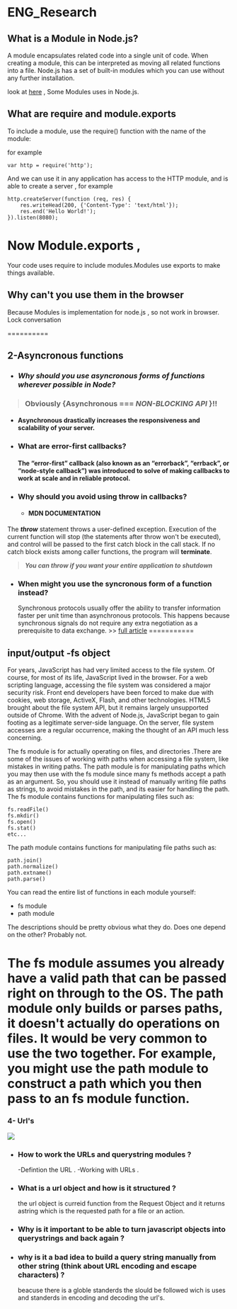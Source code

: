 # ENG_Research


  ## What is a Module in Node.js?

  A module encapsulates related code into a single unit of code. When creating a module, this can be interpreted as moving all related functions into a file.
  Node.js has a set of built-in modules which you can use without any further installation.


  look at  [here](https://www.w3schools.com/nodejs/ref_modules.asp) , Some Modules uses in Node.js.

  ## What are require and module.exports
  To include a module, use the require() function with the name of the module:

  for example
  ```
  var http = require('http');
  ```
  And we can use it in any application has  access to the HTTP module, and is able to create a server , for example
  ```
  http.createServer(function (req, res) {
      res.writeHead(200, {'Content-Type': 'text/html'});
      res.end('Hello World!');
  }).listen(8080);
  ```
  # Now Module.exports ,

  Your code uses require to include modules.Modules use exports to make things available.

  ## Why can't you use them in the browser
  Because Modules is implementation for node.js , so not work in browser.
 Lock conversation


==========
## 2-Asyncronous functions
* ### _Why should you use asyncronous forms of functions wherever possible in Node?_
> ### Obviously {Asynchronous === _**NON-BLOCKING API**_ }!!
* #### Asynchronous drastically increases the responsiveness and scalability of your server.


* ### What are error-first callbacks?

   #### The “error-first” callback (also known as an “errorback”, “errback”, or “node-style callback”) was introduced to solve of making callbacks to work at scale and in reliable protocol.





* ### Why should you avoid using throw in callbacks?

  * #### MDN DOCUMENTATION
The _**throw**_ statement throws a user-defined exception. Execution of the current function will stop (the statements after throw won't be executed), and control will be passed to the first catch block in the call stack. If no catch block exists among caller functions, the program will **terminate**.
>  _**You can throw if you want your entire application to shutdown**_

* ### When might you use the syncronous form of a function instead?
  Synchronous protocols usually offer the ability to transfer information faster per unit time than asynchronous protocols. This happens because synchronous signals do not require any extra negotiation as a prerequisite to data exchange. >> [full article](https://www.google.ps/url?sa=t&rct=j&q=&esrc=s&source=web&cd=4&cad=rja&uact=8&ved=0ahUKEwid2_6HxLPVAhUJKVAKHdxRA6kQFgg0MAM&url=http%3A%2F%2Fwww.encyclopedia.com%2Fcomputing%2Fnews-wires-white-papers-and-books%2Fasynchronous-and-synchronous-transmission&usg=AFQjCNEIyILEIPGnYs03_mhBc7bRSoebhA)
===========
## input/output -fs object
  For years, JavaScript has had very limited access to the file system. Of course, for most of its life, JavaScript lived in the browser. For a web scripting language, accessing the file system was considered a major security risk. Front end developers have been forced to make due with cookies, web storage, ActiveX, Flash, and other technologies. HTML5 brought about the file system API, but it remains largely unsupported outside of Chrome. With the advent of Node.js, JavaScript began to gain footing as a legitimate server-side language. On the server, file system accesses are a regular occurrence, making the thought of an API much less concerning.

The fs module is for actually operating on files, and directories .There are some of the issues of working with paths when accessing a file system, like mistakes in writing paths. The path module is for manipulating paths which you may then use with the fs module since many fs methods accept a path as an argument. So, you should use it instead of manually writing file paths as strings, to avoid mistakes in the path, and its easier for handling the path.
The fs module contains functions for manipulating files such as:
  ```
  fs.readFile()
  fs.mkdir()
  fs.open()
  fs.stat()
  etc...
  ```
The path module contains functions for manipulating file paths such as:
  ```
  path.join()
  path.normalize()
  path.extname()
  path.parse()
  ```
You can read the entire list of functions in each module yourself:
  - fs module
  - path module

The descriptions should be pretty obvious what they do.
Does one depend on the other?
Probably not.

The fs module assumes you already have a valid path that can be passed right on through to the OS. The path module only builds or parses paths, it doesn't actually do operations on files.
It would be very common to use the two together. For example, you might use the path module to construct a path which you then pass to an fs module function.
===========


  ### 4-  Url's

  ![](http://blog.oureducation.in/wp-content/uploads/2013/01/Untitled.jpg)

  * ### How to work the URLs and querystring modules ?

  	-Defintion the URL .
  	-Working with URLs .

  * ### What is a url object and how is it structured ?

  	the url object is curreid function from the Request Object and it returns astring which is the requested path for a file or an action.

  * ### Why is it important to be able to turn javascript objects into querystrings and back again ?

  * ### why is it a bad idea to build a query string manually from other string (think about URL encoding and escape characters) ?

  	beacuse there is a globle standerds the slould be followed wich is uses and standerds in encoding and decoding the url's.
